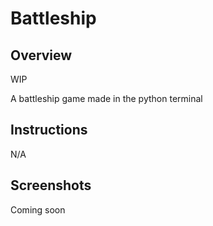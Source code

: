 # Battleship

## Overview
WIP

A battleship game made in the python terminal

## Instructions
N/A

## Screenshots

Coming soon
